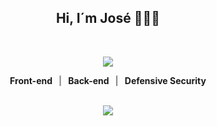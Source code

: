 <div align="center">
  <div align="center">
    <h2>Hi, I´m José 👨🏻‍💻</h2>
  </div>
  <br>
  <p align="center">
    <img src="https://skillicons.dev/icons?i=html,css,js,java,php,linux,bash,kali,vscode,git,github" />
  </p>
  <div style="display: flex; justify-content: center; font-weight: bold; max-width: 360px; margin: 0 auto; gap: 10px; align-items: center;">
    <span>Front-end</span>
    <span style="color: gray;">|</span>
    <span>Back-end</span>
    <span style="color: gray;">|</span>
    <span>Defensive Security</span>
  </div>
  <br>
  <p align="center">
    <img src="https://github-readme-stats.vercel.app/api?username=Joseroman15&show_icons=true" />
  </p>
</div>

<!--
**Joseroman15/Joseroman15** is a ✨ _special_ ✨ repository because its `README.md` (this file) appears on your GitHub profile.

Here are some ideas to get you started:

- 🔭 I’m currently working on ...
- 🌱 I’m currently learning ...
- 👯 I’m looking to collaborate on ...
- 🤔 I’m looking for help with ...
- 💬 Ask me about ...
- 📫 How to reach me: ...
- 😄 Pronouns: ...
- ⚡ Fun fact: ...
-->
